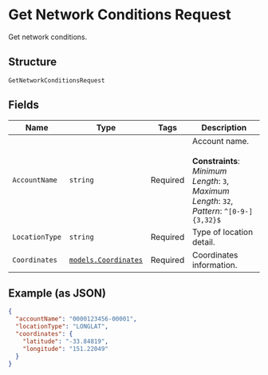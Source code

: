 
# Get Network Conditions Request

Get network conditions.

## Structure

`GetNetworkConditionsRequest`

## Fields

| Name | Type | Tags | Description |
|  --- | --- | --- | --- |
| `AccountName` | `string` | Required | Account name.<br><br>**Constraints**: *Minimum Length*: `3`, *Maximum Length*: `32`, *Pattern*: `^[0-9-]{3,32}$` |
| `LocationType` | `string` | Required | Type of location detail. |
| `Coordinates` | [`models.Coordinates`](../../doc/models/coordinates.md) | Required | Coordinates information. |

## Example (as JSON)

```json
{
  "accountName": "0000123456-00001",
  "locationType": "LONGLAT",
  "coordinates": {
    "latitude": "-33.84819",
    "longitude": "151.22049"
  }
}
```

